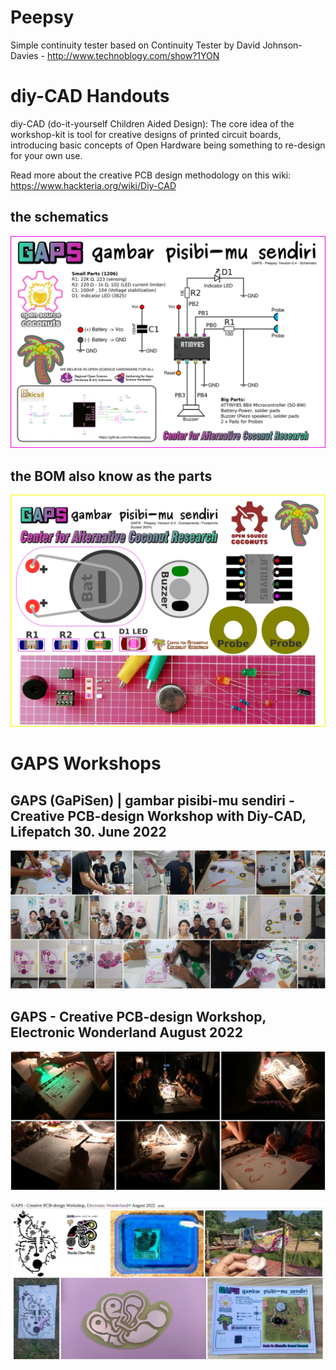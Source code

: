 # Peepsy
Simple continuity tester based on Continuity Tester by David Johnson-Davies - http://www.technoblogy.com/show?1YON

# diy-CAD Handouts
diy-CAD (do-it-yourself Children Aided Design): The core idea of the workshop-kit is tool for creative designs of printed circuit boards, introducing basic concepts of Open Hardware being something to re-design for your own use. 

Read more about the creative PCB design methodology on this wiki: https://www.hackteria.org/wiki/Diy-CAD

## the schematics
![](laminates/Peepsy_Schematics_screenshot_04.jpg)

## the BOM also know as the parts
![](laminates/Peepsy_Footprints_screenshot_04.jpg)

# GAPS Workshops
## GAPS (GaPiSen) | gambar pisibi-mu sendiri - Creative PCB-design Workshop with Diy-CAD, Lifepatch 30. June 2022
![](GAPS-Workshop_Yogya2022/GAPS-photoCollage.jpg)

## GAPS - Creative PCB-design Workshop, Electronic Wonderland August 2022
![](GAPS-ElectricWonderland_2022/WorkshopCollage.jpg)

![](GAPS-ElectricWonderland_2022/GAPS_ElectricWonderland_collage.jpg)
